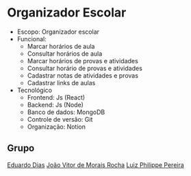 # Organizador Escolar

* Escopo: Organizador escolar
* Funcional:
    * Marcar horários de aula
    * Consultar horários de aula
    * Marcar horários de provas e atividades
    * Consultar horário de provas e atividades
    * Cadastrar notas de atividades e provas
    * Cadastrar links de aulas
* Tecnológico
    * Frontend: Js (React)
    * Backend: Js (Node)
    * Banco de dados: MongoDB
    * Controle de versão: Git
    * Organização: Notion

## Grupo
[Eduardo Dias](https://github.com/eduardo2512)
[João Vitor de Morais Rocha](https://github.com/joavmr)
[Luiz Philippe Pereira](https://github.com/LuizPPA)

